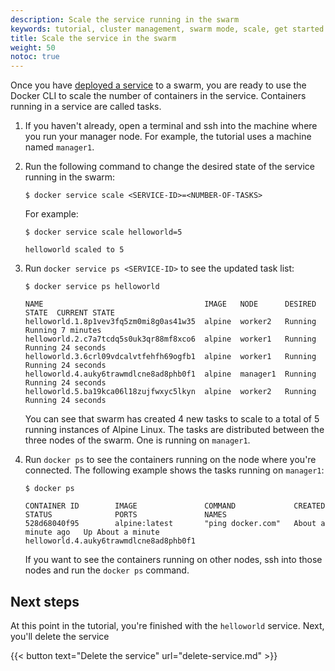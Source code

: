 ```yaml
---
description: Scale the service running in the swarm
keywords: tutorial, cluster management, swarm mode, scale, get started
title: Scale the service in the swarm
weight: 50
notoc: true
---
```


Once you have [deployed a service](deploy-service.md) to a swarm, you are ready
to use the Docker CLI to scale the number of containers in
the service. Containers running in a service are called tasks.

1.  If you haven't already, open a terminal and ssh into the machine where you
    run your manager node. For example, the tutorial uses a machine named
    `manager1`.

2.  Run the following command to change the desired state of the
    service running in the swarm:

    ```console
    $ docker service scale <SERVICE-ID>=<NUMBER-OF-TASKS>
    ```

    For example:

    ```console
    $ docker service scale helloworld=5

    helloworld scaled to 5
    ```

3.  Run `docker service ps <SERVICE-ID>` to see the updated task list:

    ```console
    $ docker service ps helloworld

    NAME                                    IMAGE   NODE      DESIRED STATE  CURRENT STATE
    helloworld.1.8p1vev3fq5zm0mi8g0as41w35  alpine  worker2   Running        Running 7 minutes
    helloworld.2.c7a7tcdq5s0uk3qr88mf8xco6  alpine  worker1   Running        Running 24 seconds
    helloworld.3.6crl09vdcalvtfehfh69ogfb1  alpine  worker1   Running        Running 24 seconds
    helloworld.4.auky6trawmdlcne8ad8phb0f1  alpine  manager1  Running        Running 24 seconds
    helloworld.5.ba19kca06l18zujfwxyc5lkyn  alpine  worker2   Running        Running 24 seconds
    ```

    You can see that swarm has created 4 new tasks to scale to a total of 5
    running instances of Alpine Linux. The tasks are distributed between the
    three nodes of the swarm. One is running on `manager1`.

4.  Run `docker ps` to see the containers running on the node where you're
    connected. The following example shows the tasks running on `manager1`:

    ```console
    $ docker ps

    CONTAINER ID        IMAGE               COMMAND             CREATED             STATUS              PORTS               NAMES
    528d68040f95        alpine:latest       "ping docker.com"   About a minute ago   Up About a minute                       helloworld.4.auky6trawmdlcne8ad8phb0f1
    ```

    If you want to see the containers running on other nodes, ssh into
    those nodes and run the `docker ps` command.

## Next steps

At this point in the tutorial, you're finished with the `helloworld` service. Next, you'll delete the service

{{< button text="Delete the service" url="delete-service.md" >}}
